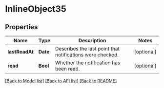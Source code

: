 # InlineObject35

## Properties
Name | Type | Description | Notes
------------ | ------------- | ------------- | -------------
**lastReadAt** | **Date** | Describes the last point that notifications were checked. | [optional] 
**read** | **Bool** | Whether the notification has been read. | [optional] 

[[Back to Model list]](../README.md#documentation-for-models) [[Back to API list]](../README.md#documentation-for-api-endpoints) [[Back to README]](../README.md)


